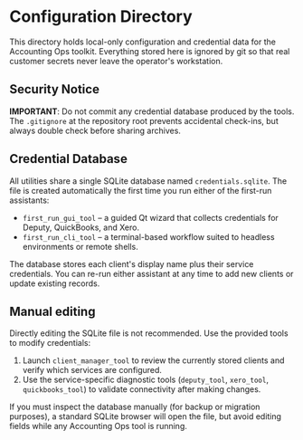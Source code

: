 # Configuration Directory

This directory holds local-only configuration and credential data for the
Accounting Ops toolkit. Everything stored here is ignored by git so that real
customer secrets never leave the operator's workstation.

## Security Notice

**IMPORTANT**: Do not commit any credential database produced by the tools.
The `.gitignore` at the repository root prevents accidental check-ins, but
always double check before sharing archives.

## Credential Database

All utilities share a single SQLite database named `credentials.sqlite`. The
file is created automatically the first time you run either of the
first-run assistants:

* `first_run_gui_tool` – a guided Qt wizard that collects credentials for
  Deputy, QuickBooks, and Xero.
* `first_run_cli_tool` – a terminal-based workflow suited to headless
  environments or remote shells.

The database stores each client's display name plus their service credentials.
You can re-run either assistant at any time to add new clients or update
existing records.

## Manual editing

Directly editing the SQLite file is not recommended. Use the provided tools to
modify credentials:

1. Launch `client_manager_tool` to review the currently stored clients and
   verify which services are configured.
2. Use the service-specific diagnostic tools (`deputy_tool`, `xero_tool`,
   `quickbooks_tool`) to validate connectivity after making changes.

If you must inspect the database manually (for backup or migration purposes),
a standard SQLite browser will open the file, but avoid editing fields while
any Accounting Ops tool is running.
